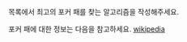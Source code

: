 목록에서 최고의 포커 패를 찾는 알고리즘을 작성해주세요.

포커 패에 대한 정보는 다음을 참고하세요. [wikipedia](https://en.wikipedia.org/wiki/List_of_poker_hands) 